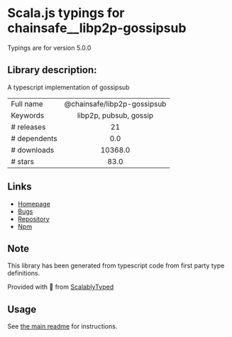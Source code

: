 
# Scala.js typings for chainsafe__libp2p-gossipsub

Typings are for version 5.0.0

## Library description:
A typescript implementation of gossipsub

|                    |                 |
| ------------------ | :-------------: |
| Full name          | @chainsafe/libp2p-gossipsub |
| Keywords           | libp2p, pubsub, gossip |
| # releases         | 21 |
| # dependents       | 0.0 |
| # downloads        | 10368.0 |
| # stars            | 83.0 |

## Links
- [Homepage](https://github.com/ChainSafe/js-libp2p-gossipsub#readme)
- [Bugs](https://github.com/ChainSafe/js-libp2p-gossipsub/issues)
- [Repository](https://github.com/ChainSafe/js-libp2p-gossipsub)
- [Npm](https://www.npmjs.com/package/%40chainsafe%2Flibp2p-gossipsub)
    


## Note
This library has been generated from typescript code from first party type definitions.

Provided with :purple_heart: from [ScalablyTyped](https://github.com/oyvindberg/ScalablyTyped)

## Usage
See [the main readme](../../readme.md) for instructions.


